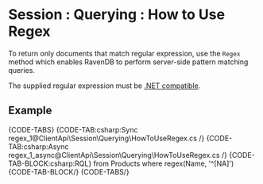 # Session : Querying : How to Use Regex

To return only documents that match regular expression, use the `Regex` method which enables RavenDB to perform server-side pattern matching queries. 

The supplied regular expression must be [.NET compatible](https://docs.microsoft.com/en-us/dotnet/api/system.text.regularexpressions.regex?view=netframework-4.7.1).

## Example

{CODE-TABS}
{CODE-TAB:csharp:Sync regex_1@ClientApi\Session\Querying\HowToUseRegex.cs /}
{CODE-TAB:csharp:Async regex_1_async@ClientApi\Session\Querying\HowToUseRegex.cs /}
{CODE-TAB-BLOCK:csharp:RQL}
from Products 
where regex(Name, '^[NA]')
{CODE-TAB-BLOCK/}
{CODE-TABS/}

